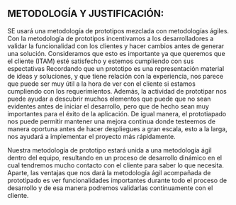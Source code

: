 
## METODOLOGÍA Y JUSTIFICACIÓN:
SE usará una metodología de prototipos mezclada con metodologías ágiles.
Con la metodología de prototipos incentivamos a los desarrolladores a validar la funcionalidad con los clientes y hacer cambios antes de generar una solución. 
Consideramos que esto es importante ya que queremos que el cliente (ITAM) esté satisfecho y estemos cumpliendo con sus espectativas 
Recordando que un prototipo es una representación material de ideas y soluciones, y que tiene relación con la experiencia, nos parece que puede ser muy útil a la hora de ver con el cliente si estamos cumpliendo con los requerimientos.
Además, la actividad de prototipar nos puede ayudar a descubrir muchos elementos que puede que no sean evidentes antes de iniciar el desarrollo, pero que de hecho sean muy importantes para el éxito de la aplicación.
De igual manera, el prototiapado nos puede permitir mantener una mejora continua donde testeemos de manera oportuna antes de hacer despliegues a gran escala, esto a la larga, nos ayudará a implementar el proyecto más rápidamente.

Nuestra metodología de prototipo estará unida a una metodología ágil dentro del equipo, resultando en un proceso de desarrollo dinámico en el cual tendremos mucho contacto con el cliente para saber lo que necesita. Aparte, las ventajas que nos dará la metodología ágil acompañada de prototipado es ver funcionalidades importantes durante todo el proceso de desarrollo y de esa manera podremos validarlas continuamente con el cliente.
